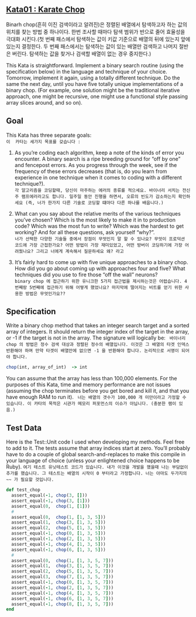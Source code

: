 [Kata01 : Karate Chop](http://codekata.com/kata/kata02-karate-chop/)
-------------------------------

Binarh chop(흔히 이진 검색이라고 알려진)은 정렬된 배열에서 탐색하고자 하는 값의 위치를 찾는 방법 중 하나이다. 한번 조사할 때마다 탐색 범위가 반으로 줄어 효율성을 극대화 시킨다.(첫 번째 패스에서 탐색하는 값이 키값 기준으로 배열의 뒤에 있는지 앞에 있는지 결정한다. 두 번째 패스에서는 탐색하는 값이 있는 배열만 검색하고 나머지 절반은 버린다. 탐색하는 값을 찾거나 검색할 배열이 없는 경우 중지한다.)


This Kata is straightforward. Implement a binary search routine (using the specification below) in the language and technique of your choice. Tomorrow, implement it again, using a totally different technique. Do the same the next day, until you have five totally unique implementations of a binary chop. (For example, one solution might be the traditional iterative approach, one might be recursive, one might use a functional style passing array slices around, and so on).

## Goal

This Kata has three separate goals:  
```이  카타는 세가지 목표를 갖습니다 :```


1. As you’re coding each algorithm, keep a note of the kinds of error you encounter. A binary search is a ripe breeding ground for “off by one” and fencepost errors. As you progress through the week, see if the frequency of these errors decreases (that is, do you learn from experience in one technique when it comes to coding with a different technique?).  
```각 알고리즘을 코딩할때, 당신이 마주하는 에러의 종류를 적으세요. 바이너리 서치는 전신주 램프에러라고도 합니다. 일주일 동안 진행을 하면서, 오류의 빈도가 감소하는지 확인하세요 (즉, 너가 한가지 다른 기술로 코딩할 떄마다 다른 하나를 배웁니다.)```

2. What can you say about the relative merits of the various techniques you’ve chosen? Which is the most likely to make it in to production code? Which was the most fun to write? Which was the hardest to get working? And for all these questions, ask yourself “why?”.  
```너가 선택한 다양한 기술들 중에서 장점이 무엇인지 말 할 수 있나요? 무엇이 프로덕션 코드에 가장 근접한가요? 어떤 방법이 가장 재미있었고, 어떤 방버이 코딩하기에 가장 어려웠나요? 그리고 너에게 계속해서 질문하세요 왜? 라고  ```

3. It’s fairly hard to come up with five unique approaches to a binary chop. How did you go about coming up with approaches four and five? What techniques did you use to fire those “off the wall” neurons?  
``` binary chop 에 접근하기 위한 유니크한 5가지 접근법을 제시하는것은 어렵습니다. 4번째랑 5번째에 접근하기 위해 어떻게 했었나요? 마지막에 떨어지는 비트를 얻기 위한 사용한 방법은 무엇인가요?? ```


## Specification
Write a binary chop method that takes an integer search target and a sorted array of integers. It should return the integer index of the target in the array, or -1 if the target is not in the array. The signature will logically be:
``` 바이너리 chop 의 방법은 정수 검색 대상과 정렬된 정수의 배열입니다. 이것은 그 배열의 타겟 인덱스 반환해야 하며 만약 타겟이 배열안에 없으면 -1 을 반환해야 합니다. 논리적으로 서명이 되어야 합니다.```

```ruby
chop(int, array_of_int)  -> int
```
You can assume that the array has less than 100,000 elements. For the purposes of this Kata, time and memory performance are not issues (assuming the chop terminates before you get bored and kill it, and that you have enough RAM to run it).
``` 너는 배열의 갯수가 100,000 개 미만이라고 가정할 수 있습니다. 이 카타의 목적은 시관가 메모리 퍼포먼스의 이슈가 아닙니다. (충분한 램이 있음.)```
## Test Data
Here is the Test::Unit code I used when developing my methods. Feel free to add to it. The tests assume that array indices start at zero. You’ll probably have to do a couple of global search-and-replaces to make this compile in your language of choice (unless your enlightened choice happens to be Ruby).
``` 여기 테스트 유닛테스트 코드가 있습니다. 내가 이것을 개발을 했을때 나는 부담없이 추가를 했습니다. 그 테스트는 배열의 시작이 0 부터라고 가정합니다. 너는 아마도 두가지의 ~~ 가 필요할 것입니다. ```
```ruby
def test_chop
  assert_equal(-1, chop(3, []))
  assert_equal(-1, chop(3, [1]))
  assert_equal(0,  chop(1, [1]))
  #
  assert_equal(0,  chop(1, [1, 3, 5]))
  assert_equal(1,  chop(3, [1, 3, 5]))
  assert_equal(2,  chop(5, [1, 3, 5]))
  assert_equal(-1, chop(0, [1, 3, 5]))
  assert_equal(-1, chop(2, [1, 3, 5]))
  assert_equal(-1, chop(4, [1, 3, 5]))
  assert_equal(-1, chop(6, [1, 3, 5]))
  #
  assert_equal(0,  chop(1, [1, 3, 5, 7]))
  assert_equal(1,  chop(3, [1, 3, 5, 7]))
  assert_equal(2,  chop(5, [1, 3, 5, 7]))
  assert_equal(3,  chop(7, [1, 3, 5, 7]))
  assert_equal(-1, chop(0, [1, 3, 5, 7]))
  assert_equal(-1, chop(2, [1, 3, 5, 7]))
  assert_equal(-1, chop(4, [1, 3, 5, 7]))
  assert_equal(-1, chop(6, [1, 3, 5, 7]))
  assert_equal(-1, chop(8, [1, 3, 5, 7]))
end
```